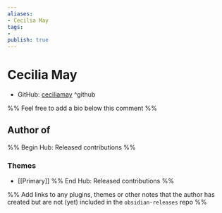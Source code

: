 ```yaml
---
aliases:
- Cecilia May
tags:
- 
publish: true
---
```


# Cecilia May

- GitHub: [ceciliamay](https://github.com/ceciliamay/) ^github
<!-- - Discord: `@` ^discord-->
<!-- - Website: <> ^website-->
<!-- - [[Publish sites|Publish site]]: ^publish-->

%% Feel free to add a bio below this comment %%


## Author of

%% Begin Hub: Released contributions %%

### Themes
- [[Primary]]
%% End Hub: Released contributions %%

%% Add links to any plugins, themes or other notes that the author has created but are not (yet) included in the `obsidian-releases` repo %%

<!--
### Unlisted plugins

- 
-->

<!--
### Others

- 
-->

<!--
## Sponsor this author

- [[GitHub sponsors]]: [Sponsor @ceciliamay on GitHub Sponsors](https://github.com/sponsors/ceciliamay) ^github-sponsor
- [[Buy me a coffee]]: ^buy-me-a-coffee
- [[PayPal]]: ^paypal
- [[Patreon]]: ^patreon

-->

<!--
## Follow this author

- [[YouTube Channels|On YouTube]]: ^youtube
- Twitter: ^twitter
- ...
-->